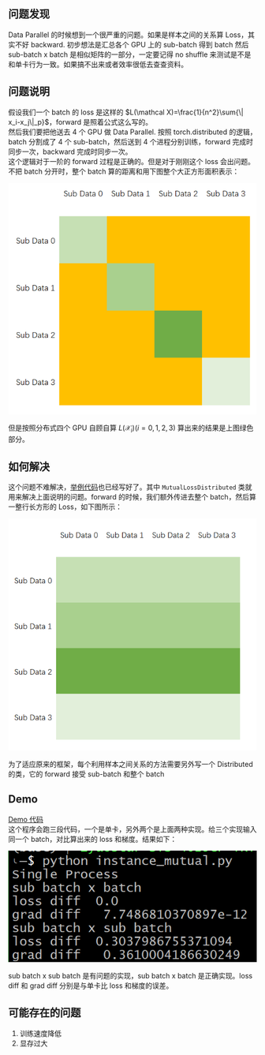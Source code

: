 ## 问题发现
Data Parallel 的时候想到一个很严重的问题。如果是样本之间的关系算 Loss，其实不好 backward. 初步想法是汇总各个 GPU 上的 sub-batch 得到 batch 然后 sub-batch x batch 是相似矩阵的一部分，一定要记得 no shuffle 来测试是不是和单卡行为一致。如果搞不出来或者效率很低去查查资料。

## 问题说明
假设我们一个 batch 的 loss 是这样的 $L(\mathcal X)=\frac{1}{n^2}\sum{\|
x_i-x_j\|_p}$，forward 是照着公式这么写的。  
然后我们要把他送去 4 个 GPU 做 Data Parallel. 按照 torch.distributed 的逻辑，batch 分割成了 4 个 sub-batch，然后送到 4 个进程分别训练，forward 完成时同步一次，backward 完成时同步一次。  
这个逻辑对于一阶的 forward 过程是正确的。但是对于刚刚这个 loss 会出问题。  
不把 batch 分开时，整个 batch 算的距离和用下图整个大正方形面积表示：

![平方和损失函数图示](diag.png)  

但是按照分布式四个 GPU 自顾自算 $L(\mathcal X_i)(i=0,1,2,3)$ 算出来的结果是上图绿色部分。

## 如何解决
这个问题不难解决，[举例代码](instance_mutual.py)也已经写好了。其中 `MutualLossDistributed` 类就用来解决上面说明的问题。forward 的时候，我们额外传进去整个 batch，然后算一整行长方形的 Loss，如下图所示：  

![解决方法图示](row.png)

为了适应原来的框架，每个利用样本之间关系的方法需要另外写一个 Distributed 的类，它的 forward 接受 sub-batch 和整个 batch

## Demo
[Demo 代码](instance_mutual.py)   
这个程序会跑三段代码，一个是单卡，另外两个是上面两种实现。给三个实现输入同一个 batch，对比算出来的 loss 和梯度。结果如下：  

![Demo](result.png)

sub batch x sub batch 是有问题的实现，sub batch x batch 是正确实现。loss diff 和 grad diff 分别是与单卡比 loss 和梯度的误差。


## 可能存在的问题
1. 训练速度降低
2. 显存过大
